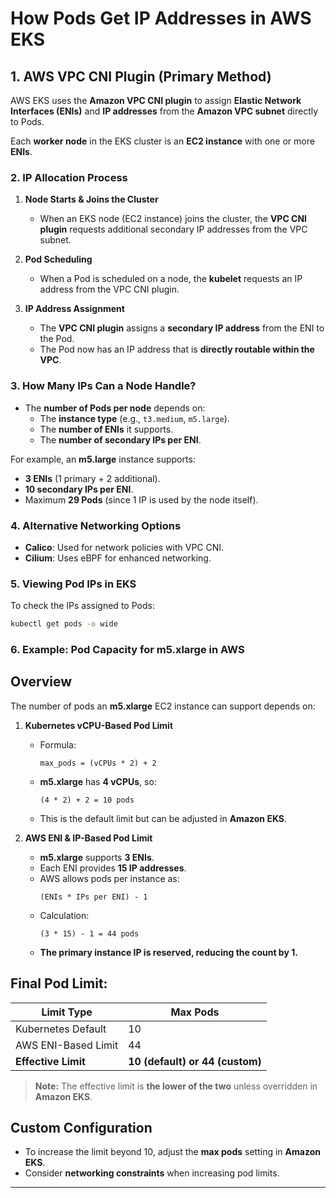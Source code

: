 # How Pods Get IP Addresses in AWS EKS

## 1. AWS VPC CNI Plugin (Primary Method)
AWS EKS uses the **Amazon VPC CNI plugin** to assign **Elastic Network Interfaces (ENIs)** and **IP addresses** from the **Amazon VPC subnet** directly to Pods.

Each **worker node** in the EKS cluster is an **EC2 instance** with one or more **ENIs**.

### 2. IP Allocation Process
1. **Node Starts & Joins the Cluster**  
   - When an EKS node (EC2 instance) joins the cluster, the **VPC CNI plugin** requests additional secondary IP addresses from the VPC subnet.

2. **Pod Scheduling**  
   - When a Pod is scheduled on a node, the **kubelet** requests an IP address from the VPC CNI plugin.

3. **IP Address Assignment**  
   - The **VPC CNI plugin** assigns a **secondary IP address** from the ENI to the Pod.
   - The Pod now has an IP address that is **directly routable within the VPC**.

### 3. How Many IPs Can a Node Handle?
- The **number of Pods per node** depends on:
  - The **instance type** (e.g., `t3.medium`, `m5.large`).
  - The **number of ENIs** it supports.
  - The **number of secondary IPs per ENI**.

For example, an **m5.large** instance supports:
- **3 ENIs** (1 primary + 2 additional).
- **10 secondary IPs per ENI**.
- Maximum **29 Pods** (since 1 IP is used by the node itself).

### 4. Alternative Networking Options
- **Calico**: Used for network policies with VPC CNI.
- **Cilium**: Uses eBPF for enhanced networking.

### 5. Viewing Pod IPs in EKS
To check the IPs assigned to Pods:
```sh
kubectl get pods -o wide
```
### 6. Example: Pod Capacity for m5.xlarge in AWS

## Overview
The number of pods an **m5.xlarge** EC2 instance can support depends on:

1. **Kubernetes vCPU-Based Pod Limit**
   - Formula:  
     ```
     max_pods = (vCPUs * 2) + 2
     ```
   - **m5.xlarge** has **4 vCPUs**, so:  
     ```
     (4 * 2) + 2 = 10 pods
     ```
   - This is the default limit but can be adjusted in **Amazon EKS**.

2. **AWS ENI & IP-Based Pod Limit**
   - **m5.xlarge** supports **3 ENIs**.
   - Each ENI provides **15 IP addresses**.
   - AWS allows pods per instance as:  
     ```
     (ENIs * IPs per ENI) - 1
     ```
   - Calculation:  
     ```
     (3 * 15) - 1 = 44 pods
     ```
   - **The primary instance IP is reserved, reducing the count by 1.**

## Final Pod Limit:
| Limit Type            | Max Pods |
|-----------------------|---------|
| Kubernetes Default    | 10      |
| AWS ENI-Based Limit   | 44      |
| **Effective Limit**   | **10 (default) or 44 (custom)** |

> **Note:** The effective limit is **the lower of the two** unless overridden in **Amazon EKS**.

## Custom Configuration
- To increase the limit beyond 10, adjust the **max pods** setting in **Amazon EKS**.
- Consider **networking constraints** when increasing pod limits.

---
